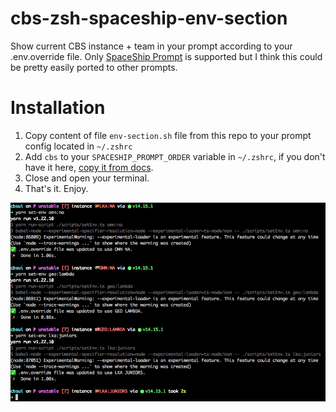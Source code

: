 # cbs-zsh-spaceship-env-section
Show current CBS instance + team in your prompt according to your .env.override file. Only [SpaceShip Prompt](https://spaceship-prompt.sh) is supported but I think this could be pretty easily ported to other prompts.

# Installation
1. Copy content of file `env-section.sh` file from this repo to your prompt config located in `~/.zshrc`
2. Add `cbs` to your `SPACESHIP_PROMPT_ORDER` variable in `~/.zshrc`, if you don't have it here, [copy it from docs](https://spaceship-prompt.sh/options/#order).
3. Close and open your terminal.
4. That's it. Enjoy.


![Screenshot](screenshot.png)
